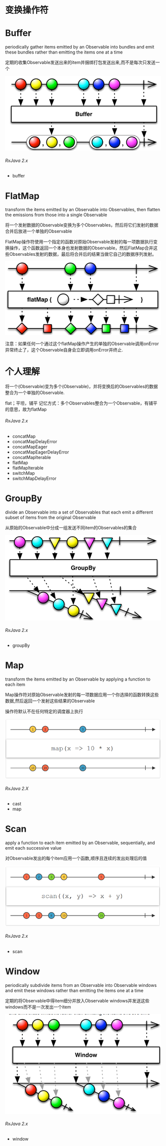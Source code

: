 # 变换操作符

# Buffer
periodically gather items emitted by an Observable into bundles and emit these bundles rather than emitting the items one at a time

定期的收集Observable发送出来的item并捆绑打包发送出来,而不是每次只发送一个

![](https://raw.githubusercontent.com/darkwh/MyNotes/master/Android/Rxjava/resource/buffer.png)

###### RxJava 2.x
- buffer

# FlatMap
transform the items emitted by an Observable into Observables, then flatten the emissions from those into a single Observable

将一个发射数据的Observable变换为多个Observables，然后将它们发射的数据合并后放进一个单独的Observable

FlatMap操作符使用一个指定的函数对原始Observable发射的每一项数据执行变换操作，这个函数返回一个本身也发射数据的Observable，然后FlatMap合并这些Observables发射的数据，最后将合并后的结果当做它自己的数据序列发射。

![](https://raw.githubusercontent.com/darkwh/MyNotes/master/Android/Rxjava/resource/flatmap.png)

注意：如果任何一个通过这个flatMap操作产生的单独的Observable调用onError异常终止了，这个Observable自身会立即调用onError并终止.

# 个人理解
将一个(Observable)变为多个(Observable)，并将变换后的Observables的数据整合为一个单独的Observable.

flat；平坦，铺平     记忆方式：多个Observables整合为一个Observable，有铺平的意思，故为flatMap

###### RxJava 2.x
- concatMap
- concatMapDelayError
- concatMapEager
- concatMapEagerDelayError
- concatMapIterable
- flatMap
- flatMapIterable
- switchMap
- switchMapDelayError

# GroupBy
divide an Observable into a set of Observables that each emit a different subset of items from the original Observable

从原始的Observable中分成一组发送不同item的Observables的集合

![](https://raw.githubusercontent.com/darkwh/MyNotes/master/Android/Rxjava/resource/groupby.png)

###### RxJava 2.x
- groupBy

# Map
transform the items emitted by an Observable by applying a function to each item

Map操作符对原始Observable发射的每一项数据应用一个你选择的函数转换这些数据,然后返回一个发射这些结果的Observable

操作符默认不在任何特定的调度器上执行

![](https://raw.githubusercontent.com/darkwh/MyNotes/master/Android/Rxjava/resource/map.png)

###### RxJava 2.X
- cast
- map

# Scan
apply a function to each item emitted by an Observable, sequentially, and emit each successive value

对Observable发出的每个item应用一个函数,顺序且连续的发出处理后的值

![](https://raw.githubusercontent.com/darkwh/MyNotes/master/Android/Rxjava/resource/scan.png)

###### RxJava 2.x  
- scan

# Window
periodically subdivide items from an Observable into Observable windows and emit these windows rather than emitting the items one at a time

定期的将Observable中得item细分并放入Observable windows并发送这些windows而不是一次发出一个item

![](https://raw.githubusercontent.com/darkwh/MyNotes/master/Android/Rxjava/resource/window.png)

###### RxJava 2.x
- window
